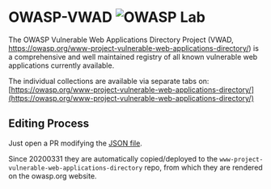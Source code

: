 # OWASP-VWAD ![OWASP Lab](https://img.shields.io/badge/owasp-lab-yellow.svg)

The OWASP Vulnerable Web Applications Directory Project (VWAD, https://owasp.org/www-project-vulnerable-web-applications-directory/) is a comprehensive and well maintained registry of all known vulnerable web applications currently available.

The individual collections are available via separate tabs on: [https://owasp.org/www-project-vulnerable-web-applications-directory/](https://owasp.org/www-project-vulnerable-web-applications-directory/) 

## Editing Process

Just open a PR modifying the [JSON file](https://github.com/OWASP/OWASP-VWAD/tree/master/src/data).

Since 20200331 they are automatically copied/deployed to the `www-project-vulnerable-web-applications-directory` repo, from which they are rendered on the owasp.org website. 
